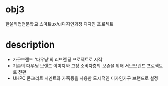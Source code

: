 # obj3
한울직업전문학교 스마트ux/ui디자인과정 디자인 프로젝트

# description
- 가구브랜드 '다우닝'의 리브랜딩 프로젝트로 시작
- 기존의 다우닝 브랜드 이미지와 고정 소비자층의 보존을 위해 서브브랜드 프로젝트로 전환
- UHPC 콘크리트 시멘트와 가죽등을 사용한 도시적인 디자인가구 브랜드로 설정